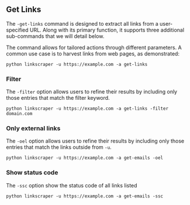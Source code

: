 ## Get Links

The `-get-links` command is designed to extract all links from a user-specified URL. Along with its primary function, it supports three additional sub-commands that we will detail below.

The command allows for tailored actions through different parameters. A common use case is to harvest links from web pages, as demonstrated:

```shell
python linkscraper -u https://example.com -a get-links
```

### Filter

The `-filter` option allows users to refine their results by including only those entries that match the filter keyword.

```shell
python linkscraper -u https://example.com -a get-links -filter domain.com
```

### Only external links

The `-oel` option allows users to refine their results by including only those entries that match the links outside from `-u`.

```shell
python linkscraper -u https://example.com -a get-emails -oel
```

### Show status code

The `-ssc` option show the status code of all links listed

```shell
python linkscraper -u https://example.com -a get-emails -ssc
```
